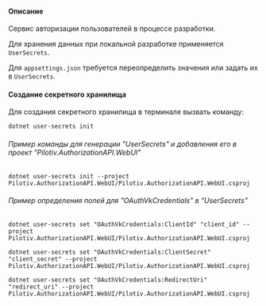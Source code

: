 #### Описание

Сервис авторизации пользователей в процессе разработки.

Для хранения данных при локальной разработке применяется `UserSecrets`.

Для `appsettings.json` требуется переопределить значения или задать их в `UserSecrets`.

#### Создание секретного хранилища

Для создания секретного хранилища в терминале вызвать команду:
```
dotnet user-secrets init
```

###### Пример команды для генерации "UserSecrets" и добавления его в проект "Pilotiv.AuthorizationAPI.WebUI"
```
dotnet user-secrets init --project Pilotiv.AuthorizationAPI.WebUI/Pilotiv.AuthorizationAPI.WebUI.csproj
```

###### Пример определения полей для "OAuthVkCredentials" в "UserSecrets"
```
dotnet user-secrets set "OAuthVkCredentials:ClientId" "client_id" --project Pilotiv.AuthorizationAPI.WebUI/Pilotiv.AuthorizationAPI.WebUI.csproj
```
```
dotnet user-secrets set "OAuthVkCredentials:ClientSecret" "client_secret" --project Pilotiv.AuthorizationAPI.WebUI/Pilotiv.AuthorizationAPI.WebUI.csproj
```
```
dotnet user-secrets set "OAuthVkCredentials:RedirectUri" "redirect_uri" --project Pilotiv.AuthorizationAPI.WebUI/Pilotiv.AuthorizationAPI.WebUI.csproj
```